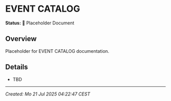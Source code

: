 # EVENT CATALOG

**Status:** 🚧 Placeholder Document

## Overview
Placeholder for EVENT CATALOG documentation.

## Details
- TBD

---
*Created: Mo 21 Jul 2025 04:22:47 CEST*

